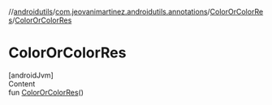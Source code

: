 //[androidutils](../../index.md)/[com.jeovanimartinez.androidutils.annotations](../index.md)/[ColorOrColorRes](index.md)/[ColorOrColorRes](-color-or-color-res.md)



# ColorOrColorRes  
[androidJvm]  
Content  
fun [ColorOrColorRes](-color-or-color-res.md)()  



